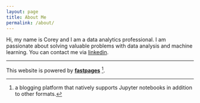 ```yaml
---
layout: page
title: About Me
permalink: /about/
---
```


Hi, my name is Corey and I am a data analytics professional.
I am passionate about solving valuable problems with data analysis and machine learning.
You can contact me via [linkedin](https://www.linkedin.com/in/coreyhkk/).

---



This website is powered by **[fastpages](https://github.com/fastai/fastpages)** [^1].



[^1]:a blogging platform that natively supports Jupyter notebooks in addition to other formats.
